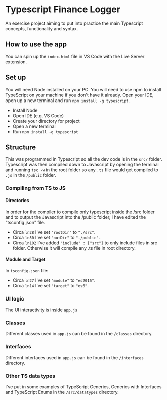 # Typescript Finance Logger
An exercise project aiming to put into practice the main Typescript concepts, functionality and syntax.

## How to use the app
You can spin up the `index.html` file in VS Code with the Live Server extension.

## Set up
You will need Node installed on your PC. You will need to use npm to install TypeScript on your machine if you don't have it already. Open your IDE, open up a new terminal and run `npm install -g typescript`.
- Install Node
- Open IDE (e.g. VS Code)
- Create your directory for project
- Open a new terminal
- Run `npm install -g typescript`

## Structure
This was programmed in Typescript so all the dev code is in the `src/` folder. Typescript was then compiled down to Javascript by opening the terminal and running `tsc -w` in the root folder so any `.ts` file would get compiled to `.js` in the `/public` folder.

### Compiling from TS to JS
#### Directories
In order for the compiler to compile only typescript inside the /src folder and to output the Javascript into the /public folder, I have edited the "tsconfig.json" file.
- Circa `ln28` I've set `"rootDir"` to `"./src"`.
- Circa `ln50` I've set `"outDir"` to `"./public"`.
- Circa `ln102` I've added `"include" : ["src"]` to only include files in src folder. Otherwise it will compile any .ts file in root directory.
#### Module and Target
In `tsconfig.json` file:
- Circa `ln27` I've set `"module"` to `"es2015"`.
- Circa `ln14` I've set `"target"` to `"es6"`.

### UI logic
The UI interactivity is inside `app.js`

### Classes
Different classes used in `app.js` can be found in the `/classes` directory.

### Interfaces
Different interfaces used in `app.js` can be found in the `/interfaces` directory.

### Other TS data types
I've put in some examples of TypeScript Generics, Generics with Interfaces and TypeScript Enums in the `/src/datatypes` directory.
